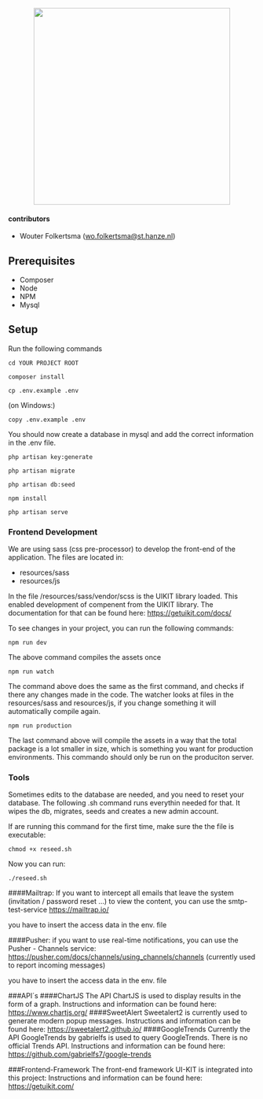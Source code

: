 <p align="center"><a href="https://laravel.com" target="_blank"><img src="https://raw.githubusercontent.com/laravel/art/master/logo-lockup/5%20SVG/2%20CMYK/1%20Full%20Color/laravel-logolockup-cmyk-red.svg" width="400"></a></p>

#### contributors

* Wouter Folkertsma (wo.folkertsma@st.hanze.nl)

## Prerequisites

* Composer
* Node
* NPM
* Mysql

## Setup

Run the following commands

```shell script
cd YOUR PROJECT ROOT
```
```shell script
composer install
```
```shell script
cp .env.example .env
```
(on Windows:)
```shell script
copy .env.example .env
```

You should now create a database in mysql and add the correct information in the .env file. 

```shell script
php artisan key:generate
```

```shell script
php artisan migrate
```

```shell script
php artisan db:seed
```

```shell script
npm install
```

```shell script
php artisan serve
```

### Frontend Development
We are using sass (css pre-processor) to develop the front-end of the application. The files are located in:

* resources/sass
* resources/js

In the file /resources/sass/vendor/scss is the UIKIT library loaded. This enabled development of compenent from the UIKIT library.
The documentation for that can be found here: 
https://getuikit.com/docs/

To see changes in your project, you can run the following commands:

```shell script
npm run dev
```
The above command compiles the assets once

```shell script
npm run watch
```
The command above does the same as the first command, and checks if there any changes made in the code.
The watcher looks at files in the resources/sass and resources/js, if you change something it will automatically compile again.

```shell script
npm run production
```
The last command above will compile the assets in a way that the total package is a lot smaller in size, which is 
something you want for production environments. This commando should only be run on the produciton server.

### Tools

Sometimes edits to the database are needed, and you need to reset your database. The following .sh command runs everythin needed for that. It wipes the db, migrates, seeds and creates a new admin account.

If are running this command for the first time, make sure the the file is executable:
```shell script
chmod +x reseed.sh 
```
Now you can run:
```shell script
./reseed.sh
```

####Mailtrap:
If you want to intercept all emails that leave the system (invitation / password reset ...) to view the content, you can use the smtp-test-service 
https://mailtrap.io/

you have to insert the access data in the env. file

####Pusher:
if you want to use real-time notifications, you can use the Pusher - Channels service:
https://pusher.com/docs/channels/using_channels/channels
(currently used to report incoming messages)

you have to insert the access data in the env. file

###API´s
####ChartJS
The API ChartJS is used to display results in the form of a graph. Instructions and information can be found here:
https://www.chartjs.org/
####SweetAlert
Sweetalert2 is currently used to generate modern popup messages. Instructions and information can be found here:
https://sweetalert2.github.io/
####GoogleTrends 
Currently the API GoogleTrends by gabrielfs is used to query GoogleTrends. There is no official Trends API. Instructions and information can be found here:
https://github.com/gabrielfs7/google-trends

###Frontend-Framework
The front-end framework UI-KIT is integrated into this project:
Instructions and information can be found here:
https://getuikit.com/


